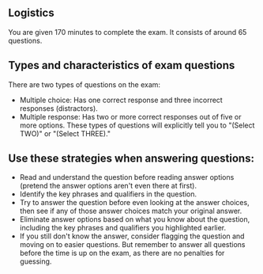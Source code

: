 ## Logistics
You are given 170 minutes to complete the exam. It consists of around 65 questions.


## Types and characteristics of exam questions

There are two types of questions on the exam:

- Multiple choice: Has one correct response and three incorrect responses (distractors).
- Multiple response: Has two or more correct responses out of five or more options. These types of questions will explicitly tell you to "(Select TWO)" or "(Select THREE)."

## Use these strategies when answering questions:

- Read and understand the question before reading answer options (pretend the answer options aren't even there at first).
- Identify the key phrases and qualifiers in the question.
- Try to answer the question before even looking at the answer choices, then see if any of those answer choices match your original answer.
- Eliminate answer options based on what you know about the question, including the key phrases and qualifiers you highlighted earlier.
- If you still don't know the answer, consider flagging the question and moving on to easier questions. But remember to answer all questions before the time is up on the exam, as there are no penalties for guessing.

